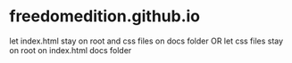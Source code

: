 # freedomedition.github.io
let index.html stay on root and css files on docs folder
OR
let css files stay on root on index.html docs folder
